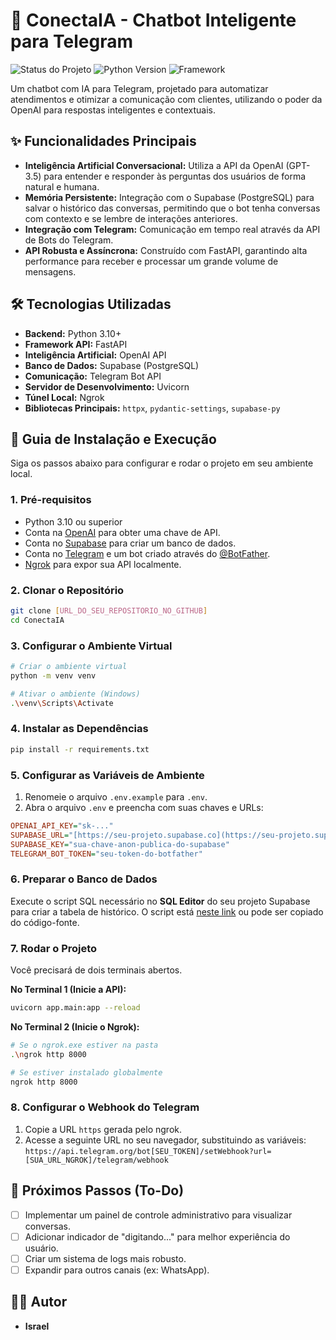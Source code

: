 # 🤖 ConectaIA - Chatbot Inteligente para Telegram

![Status do Projeto](https://img.shields.io/badge/status-em%20desenvolvimento-yellow)
![Python Version](https://img.shields.io/badge/python-3.10%2B-blue)
![Framework](https://img.shields.io/badge/framework-FastAPI-green)

Um chatbot com IA para Telegram, projetado para automatizar atendimentos e otimizar a comunicação com clientes, utilizando o poder da OpenAI para respostas inteligentes e contextuais.

## ✨ Funcionalidades Principais

* **Inteligência Artificial Conversacional:** Utiliza a API da OpenAI (GPT-3.5) para entender e responder às perguntas dos usuários de forma natural e humana.
* **Memória Persistente:** Integração com o Supabase (PostgreSQL) para salvar o histórico das conversas, permitindo que o bot tenha conversas com contexto e se lembre de interações anteriores.
* **Integração com Telegram:** Comunicação em tempo real através da API de Bots do Telegram.
* **API Robusta e Assíncrona:** Construído com FastAPI, garantindo alta performance para receber e processar um grande volume de mensagens.

## 🛠️ Tecnologias Utilizadas

* **Backend:** Python 3.10+
* **Framework API:** FastAPI
* **Inteligência Artificial:** OpenAI API
* **Banco de Dados:** Supabase (PostgreSQL)
* **Comunicação:** Telegram Bot API
* **Servidor de Desenvolvimento:** Uvicorn
* **Túnel Local:** Ngrok
* **Bibliotecas Principais:** `httpx`, `pydantic-settings`, `supabase-py`

## 🚀 Guia de Instalação e Execução

Siga os passos abaixo para configurar e rodar o projeto em seu ambiente local.

### 1. Pré-requisitos

* Python 3.10 ou superior
* Conta na [OpenAI](https://openai.com/) para obter uma chave de API.
* Conta no [Supabase](https://supabase.com/) para criar um banco de dados.
* Conta no [Telegram](https://telegram.org/) e um bot criado através do [@BotFather](https://t.me/BotFather).
* [Ngrok](https://ngrok.com/download) para expor sua API localmente.

### 2. Clonar o Repositório

```bash
git clone [URL_DO_SEU_REPOSITORIO_NO_GITHUB]
cd ConectaIA
```

### 3. Configurar o Ambiente Virtual

```bash
# Criar o ambiente virtual
python -m venv venv

# Ativar o ambiente (Windows)
.\venv\Scripts\Activate
```

### 4. Instalar as Dependências

```bash
pip install -r requirements.txt
```

### 5. Configurar as Variáveis de Ambiente

1.  Renomeie o arquivo `.env.example` para `.env`.
2.  Abra o arquivo `.env` e preencha com suas chaves e URLs:

```ini
OPENAI_API_KEY="sk-..."
SUPABASE_URL="[https://seu-projeto.supabase.co](https://seu-projeto.supabase.co)"
SUPABASE_KEY="sua-chave-anon-publica-do-supabase"
TELEGRAM_BOT_TOKEN="seu-token-do-botfather"
```

### 6. Preparar o Banco de Dados

Execute o script SQL necessário no **SQL Editor** do seu projeto Supabase para criar a tabela de histórico. O script está [neste link](URL_PARA_O_SCRIPT_SE_ESTIVER_EM_OUTRO_ARQUIVO) ou pode ser copiado do código-fonte.

### 7. Rodar o Projeto

Você precisará de dois terminais abertos.

**No Terminal 1 (Inicie a API):**

```bash
uvicorn app.main:app --reload
```

**No Terminal 2 (Inicie o Ngrok):**

```bash
# Se o ngrok.exe estiver na pasta
.\ngrok http 8000

# Se estiver instalado globalmente
ngrok http 8000
```

### 8. Configurar o Webhook do Telegram

1.  Copie a URL `https` gerada pelo ngrok.
2.  Acesse a seguinte URL no seu navegador, substituindo as variáveis:
    `https://api.telegram.org/bot[SEU_TOKEN]/setWebhook?url=[SUA_URL_NGROK]/telegram/webhook`

## 📝 Próximos Passos (To-Do)

-   [ ] Implementar um painel de controle administrativo para visualizar conversas.
-   [ ] Adicionar indicador de "digitando..." para melhor experiência do usuário.
-   [ ] Criar um sistema de logs mais robusto.
-   [ ] Expandir para outros canais (ex: WhatsApp).

## 👨‍💻 Autor

* **Israel** 